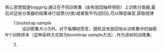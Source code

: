 
核心思想就是bagging:通过在不同训练集（由有放回抽样得到）上训练分类器,最后对这些分类器的结果进行投票(分类)或者取平均(回归),可以降低噪音,获取规律  

&emsp;&emsp;1.bootstrap sample  
&emsp;&emsp;&emsp;&emsp;设训练集大小为N，对于每棵树而言，随机且有放回地从训练集中的抽取N个训练样本（这种采样方式称为bootstrap sample方法）,作为该树的训练集;  

&emsp;&emsp;2.
